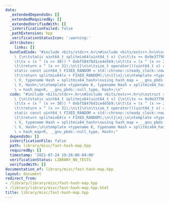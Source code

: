 ```yaml
---
data:
  _extendedDependsOn: []
  _extendedRequiredBy: []
  _extendedVerifiedWith: []
  _isVerificationFailed: false
  _pathExtension: hpp
  _verificationStatusIcon: ':warning:'
  attributes:
    links: []
  bundledCode: "#include <bits/stdc++.h>\n#include <bits/extc++.h>\n\nstruct splitmix64_hash\
    \ {\n\tstatic uint64_t splitmix64(uint64_t x) {\n\t\tx += 0x9e3779b97f4a7c15;\n\
    \t\tx = (x ^ (x >> 30)) * 0xbf58476d1ce4e5b9;\n\t\tx = (x ^ (x >> 27)) * 0x94d049bb133111eb;\n\
    \t\treturn x ^ (x >> 31);\n\t}\n\n\tsize_t operator()(uint64_t x) const {\n\t\t\
    static const uint64_t FIXED_RANDOM = std::chrono::steady_clock::now().time_since_epoch().count();\n\
    \t\treturn splitmix64(x + FIXED_RANDOM);\n\t}\n};\n\ntemplate <typename K, typename\
    \ V, typename Hash = splitmix64_hash>\nusing hash_map = __gnu_pbds::gp_hash_table<K,\
    \ V, Hash>;\n\ntemplate <typename K, typename Hash = splitmix64_hash>\nusing hash_set\
    \ = hash_map<K, __gnu_pbds::null_type, Hash>;\n"
  code: "#include <bits/stdc++.h>\n#include <bits/extc++.h>\n\nstruct splitmix64_hash\
    \ {\n\tstatic uint64_t splitmix64(uint64_t x) {\n\t\tx += 0x9e3779b97f4a7c15;\n\
    \t\tx = (x ^ (x >> 30)) * 0xbf58476d1ce4e5b9;\n\t\tx = (x ^ (x >> 27)) * 0x94d049bb133111eb;\n\
    \t\treturn x ^ (x >> 31);\n\t}\n\n\tsize_t operator()(uint64_t x) const {\n\t\t\
    static const uint64_t FIXED_RANDOM = std::chrono::steady_clock::now().time_since_epoch().count();\n\
    \t\treturn splitmix64(x + FIXED_RANDOM);\n\t}\n};\n\ntemplate <typename K, typename\
    \ V, typename Hash = splitmix64_hash>\nusing hash_map = __gnu_pbds::gp_hash_table<K,\
    \ V, Hash>;\n\ntemplate <typename K, typename Hash = splitmix64_hash>\nusing hash_set\
    \ = hash_map<K, __gnu_pbds::null_type, Hash>;"
  dependsOn: []
  isVerificationFile: false
  path: library/misc/fast-hash-map.hpp
  requiredBy: []
  timestamp: '2021-07-24 19:26:06-04:00'
  verificationStatus: LIBRARY_NO_TESTS
  verifiedWith: []
documentation_of: library/misc/fast-hash-map.hpp
layout: document
redirect_from:
- /library/library/misc/fast-hash-map.hpp
- /library/library/misc/fast-hash-map.hpp.html
title: library/misc/fast-hash-map.hpp
---
```


